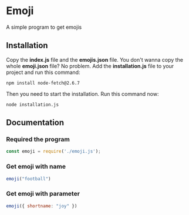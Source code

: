# Emoji
A simple program to get emojis

## Installation
Copy the __index.js__ file and the __emojis.json__ file. You don't wanna copy the whole __emoji.json__ file? No problem. Add the __installation.js__ file to your project and run this command:
```
npm install node-fetch@2.6.7
```
Then you need to start the installation. Run this command now:
```
node installation.js
```

## Documentation
### Required the program
```js
const emoji = require('./emoji.js');
```

### Get emoji with name
```js
emoji("football")
```

### Get emoji with parameter
```js
emoji({ shortname: "joy" })
```
